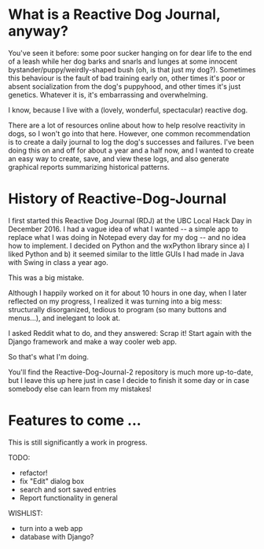 # What is a Reactive Dog Journal, anyway?
You've seen it before: some poor sucker hanging on for dear life to the end of a leash while her dog barks and snarls and lunges at some innocent bystander/puppy/weirdly-shaped bush (oh, is that just my dog?). Sometimes this behaviour is the fault of bad training early on, other times it's poor or absent socialization from the dog's puppyhood, and other times it's just genetics. Whatever it is, it's embarrassing and overwhelming.

I know, because I live with a (lovely, wonderful, spectacular) reactive dog.

There are a lot of resources online about how to help resolve reactivity in dogs, so I won't go into that here. However, one common recommendation is to create a daily journal to log the dog's successes and failures. I've been doing this on and off for about a year and a half now, and I wanted to create an easy way to create, save, and view these logs, and also generate graphical reports summarizing historical patterns.

# History of Reactive-Dog-Journal
I first started this Reactive Dog Journal (RDJ) at the UBC Local Hack Day in December 2016. I had a vague idea of what I wanted -- a simple app to replace what I was doing in Notepad every day for my dog -- and no idea how to implement. I decided on Python and the wxPython library since a) I liked Python and b) it seemed similar to the little GUIs I had made in Java with Swing in class a year ago.

This was a big mistake.

Although I happily worked on it for about 10 hours in one day, when I later reflected on my progress, I realized it was turning into a big mess: structurally disorganized, tedious to program (so many buttons and menus...), and inelegant to look at.

I asked Reddit what to do, and they answered: Scrap it! Start again with the Django framework and make a way cooler web app.

So that's what I'm doing.

You'll find the Reactive-Dog-Journal-2 repository is much more up-to-date, but I leave this up here just in case I decide to finish it some day or in case somebody else can learn from my mistakes!

# Features to come ...
This is still significantly a work in progress.

TODO:
- refactor!
- fix "Edit" dialog box
- search and sort saved entries
- Report functionality in general

WISHLIST:
- turn into a web app
- database with Django?
